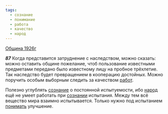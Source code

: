 ```yaml
---
tags:
  - сознание
  - понимание
  - работа
  - качество
  - народ
---
```


[Община 1926г](https://127.0.0.1:4002/agni/1926)

___87___
Когда представится затруднение с наследством, можно сказать: можно оставить общине пожелание, чтоб пользование известными предметами передано было известному лицу на пробное трёхлетие. Так наследство будет превращением в кооперацию достойных. Можно поручить особым выборным следить за качеством [работ](../../../tags/#[работа](../../../tags/#работа)).    

Полезно углублять [сознание](../../../tags/#сознание) о постоянной испытуемости, ибо [народ](../../../tags/#народ) ещё не умеет работать при [сознании](../../../tags/#сознание) испытания. Между тем всё вещество мира взаимно испытывается. Только нужно под испытанием [понимать](../../../tags/#понимание) улучшение.   

